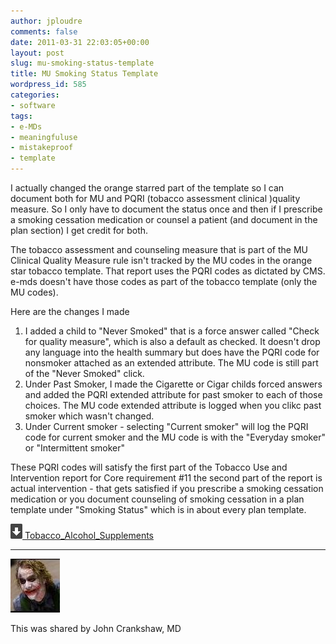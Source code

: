 ```yaml
---
author: jploudre
comments: false
date: 2011-03-31 22:03:05+00:00
layout: post
slug: mu-smoking-status-template
title: MU Smoking Status Template
wordpress_id: 585
categories:
- software
tags:
- e-MDs
- meaningfuluse
- mistakeproof
- template
---
```


I actually changed the orange starred part of the template so I can document both for MU and PQRI (tobacco assessment clinical )quality measure. So I only have to document the status once and then if I prescribe a smoking cessation medication or counsel a patient (and document in the plan section) I get credit for both.

The tobacco assessment and counseling measure that is part of the MU Clinical Quality Measure rule isn't tracked by the MU codes in the orange star tobacco template. That report uses the PQRI codes as dictated by CMS. e-mds doesn't have those codes as part of the tobacco template (only the MU codes).

Here are the changes I made

1. I added a child to "Never Smoked" that is a force answer called "Check for quality measure", which is also a default as checked. It doesn't drop any language into the health summary but does have the PQRI code for nonsmoker attached as an extended attribute. The MU code is still part of the "Never Smoked" click.
2. Under Past Smoker, I made the Cigarette or Cigar childs forced answers and added the PQRI extended attribute for past smoker to each of those choices. The MU code extended attribute is logged when you clikc past smoker which wasn't changed.
3. Under Current smoker - selecting "Current smoker" will log the PQRI code for current smoker and the MU code is with the "Everyday smoker" or "Intermittent smoker"

These PQRI codes will satisfy the first part of the Tobacco Use and Intervention report for Core requirement #11
the second part of the report is actual intervention - that gets satisfied if you prescribe a smoking cessation medication or you document counseling of smoking cessation in a plan template under "Smoking Status" which is in about every plan template.

[![](/files/2011/01/57-download.png) Tobacco_Alcohol_Supplements](/files/2011/03/Tobacco_Alcohol_Supplements.zip)

-------------------------

![](/files/2011/03/joker.jpg.jpg)

This was shared by John Crankshaw, MD

